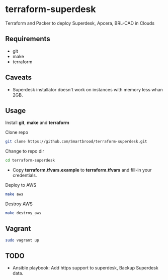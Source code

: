 # terraform-superdesk
Terraform and Packer to deploy Superdesk, Apcera, BRL-CAD in Clouds

## Requirements
+ git
+ make
+ terraform


## Caveats
+ Superdesk installator doesn't work on instances with memory less whan 2GB.


## Usage
Install **git**, **make** and **terraform**

Clone repo
```bash
git clone https://github.com/Smartbrood/terraform-superdesk.git
```

Change to repo dir
```bash
cd terraform-superdesk
```

+ Copy **terraform.tfvars.example** to **terraform.tfvars** and fill-in your credentials.

Deploy to AWS
```bash
make aws
```

Destroy AWS
```bash
make destroy_aws
```

## Vagrant

```bash
sudo vagrant up
```

## TODO
+ Ansible playbook: Add https support to superdesk, Backup Superdesk data.
